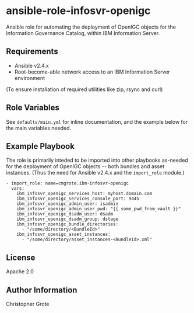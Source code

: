 # ansible-role-infosvr-openigc

Ansible role for automating the deployment of OpenIGC objects for the Information Governance Catalog, within IBM Information Server.

## Requirements

- Ansible v2.4.x
- Root-become-able network access to an IBM Information Server environment

(To ensure installation of required utilities like zip, rsync and curl)

## Role Variables

See `defaults/main.yml` for inline documentation, and the example below for the main variables needed.

## Example Playbook

The role is primarily inteded to be imported into other playbooks as-needed for the deployment of OpenIGC objects -- both bundles and asset instances. (Thus the need for Ansible v2.4.x and the `import_role` module.)

```
- import_role: name=cmgrote.ibm-infosvr-openigc
  vars:
    ibm_infosvr_openigc_services_host: myhost.domain.com
    ibm_infosvr_openigc_services_console_port: 9445
    ibm_infosvr_openigc_admin_user: isadmin
    ibm_infosvr_openigc_admin_user_pwd: "{{ some_pwd_from_vault }}"
    ibm_infosvr_openigc_dsadm_user: dsadm
    ibm_infosvr_openigc_dsadm_group: dstage
    ibm_infosvr_openigc_bundle_directories:
      - "/some/directory/<BundleId>"
    ibm_infosvr_openigc_asset_instances:
      - "/some/directory/asset_instances-<BundleId>.xml"
```

## License

Apache 2.0

## Author Information

Christopher Grote
